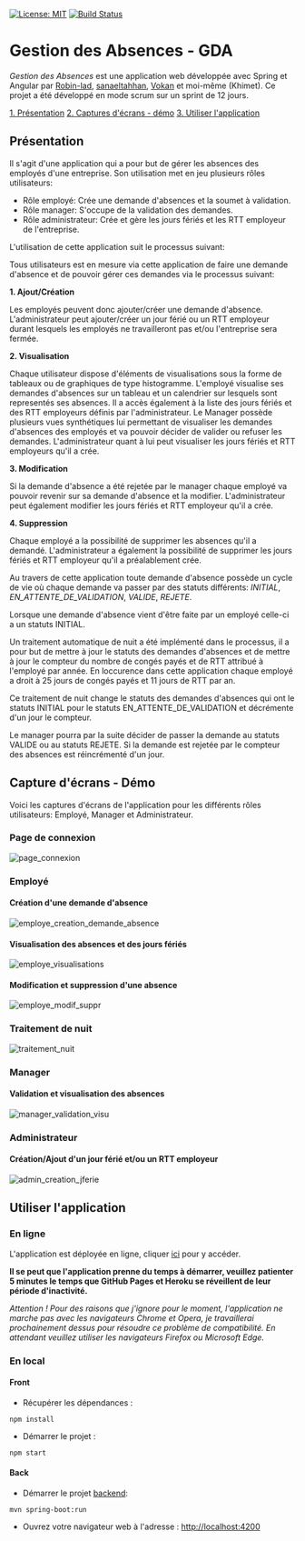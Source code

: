 

[![License: MIT](https://img.shields.io/badge/License-MIT-yellow.svg)](https://opensource.org/licenses/MIT) [![Build Status](https://travis-ci.com/Khimet/gestion-des-absences-front.svg?branch=master)](https://travis-ci.com/Khimet/gestion-des-absences-front)

# Gestion des Absences - GDA

*Gestion des Absences* est une application web développée avec Spring et Angular par [Robin-lad](https://github.com/Robin-lad), [sanaeltahhan](https://github.com/sanaeltahhan), [Vokan](https://github.com/Vokan) et moi-même (Khimet). Ce projet a été développé en mode scrum sur un sprint de 12 jours.

[1. Présentation](#présentation)
[2. Captures d'écrans - démo](#capture-d'écrans---démo)
[3. Utiliser l'application](#utiliser-l'application)

## Présentation

Il s'agit d'une application qui a pour but de gérer les absences des employés d'une entreprise. Son utilisation met en jeu plusieurs rôles utilisateurs:

- Rôle employé: Crée une demande d'absences et la soumet à validation.
- Rôle manager: S'occupe de la validation des demandes.
- Rôle administrateur: Crée et gère les jours fériés et les RTT employeur de l'entreprise.

L'utilisation de cette application suit le processus suivant:

Tous utilisateurs est en mesure via cette application de faire une demande d'absence et de pouvoir gérer ces demandes via le processus suivant:

**1. Ajout/Création**

Les employés peuvent donc ajouter/créer une demande d'absence. L'administrateur peut ajouter/créer un jour férié ou un RTT employeur durant lesquels les employés ne travailleront pas et/ou l'entreprise sera fermée.

**2. Visualisation**

Chaque utilisateur dispose d'éléments de visualisations sous la forme de tableaux ou de graphiques de type histogramme.
L'employé visualise ses demandes d'absences sur un tableau et un calendrier sur lesquels sont representés ses absences. Il a accès également à la liste des jours fériés et des RTT employeurs définis par l'administrateur.
Le Manager possède plusieurs vues synthétiques lui permettant de visualiser les demandes d'absences des employés et va pouvoir décider de valider ou refuser les demandes.
L'administrateur quant à lui peut visualiser les jours fériés et RTT employeurs qu'il a crée.

**3. Modification**

Si la demande d'absence a été rejetée par le manager chaque employé va pouvoir revenir sur sa demande d'absence et la modifier. 
L'administrateur peut également modifier les jours fériés et RTT employeur qu'il a crée.

**4. Suppression**

Chaque employé a la possibilité de supprimer les absences qu'il a demandé. L'administrateur a également la possibilité de supprimer les jours fériés et RTT employeur qu'il a préalablement crée.

Au travers de cette application toute demande d'absence possède un cycle de vie où chaque demande va passer par des statuts différents: *INITIAL*, *EN_ATTENTE_DE_VALIDATION*, *VALIDE*, *REJETE*.

 

Lorsque une demande d'absence vient d'être faite par un employé celle-ci a un statuts INITIAL.

Un traitement automatique de nuit a été implémenté dans le processus, il a pour but de mettre à jour le statuts des demandes d'absences et de mettre à jour le compteur du nombre de congés payés et de RTT attribué à l'employé par année. En loccurence dans cette application chaque employé a droit à 25 jours de congés payés et 11 jours de RTT par an. 

Ce traitement de nuit change le statuts des demandes d'absences qui ont le statuts INITIAL pour le statuts EN_ATTENTE_DE_VALIDATION et décrémente d'un jour le compteur. 

Le manager pourra par la suite décider de passer la demande au statuts VALIDE ou au statuts REJETE. Si la demande est rejetée par le compteur des absences est réincrémenté d'un jour.

## Capture d'écrans - Démo

Voici les captures d'écrans de l'application pour les différents rôles utilisateurs: Employé, Manager et Administrateur.

### Page de connexion

![page_connexion](demo/firefox_p8VHQYJK4q.png)

### Employé

#### Création d'une demande d'absence

![employe_creation_demande_absence](demo/employe_creation_demande_absence.gif)

#### Visualisation des absences et des jours fériés

![employe_visualisations](demo/employe_visualisations.gif)

#### Modification et suppression d'une absence

![employe_modif_suppr](demo/employe_modif_suppr.gif)

### Traitement de nuit

![traitement_nuit](demo/traitement_de_nuit.gif)

### Manager

#### Validation et visualisation des absences

![manager_validation_visu](demo/manager_validation_visualisation.gif)

### Administrateur

#### Création/Ajout d'un jour férié et/ou un RTT employeur

![admin_creation_jferie](demo/admin_ajout_ferie.gif)


## Utiliser l'application

### En ligne

L'application est déployée en ligne, cliquer [ici](https://khimet.github.io/gestion-des-absences-front) pour y accéder.

**Il se peut que l'application prenne du temps à démarrer, veuillez patienter 5 minutes le temps que GitHub Pages et Heroku se réveillent de leur période d'inactivité.**

*Attention ! Pour des raisons que j'ignore pour le moment, l'application ne marche pas avec les navigateurs Chrome et Opera, je travaillerai prochainement dessus pour résoudre ce problème de compatibilité. En attendant veuillez utiliser les navigateurs Firefox ou Microsoft Edge.*

### En local

#### Front

* Récupérer les dépendances :

```
npm install
```

* Démarrer le projet :

```
npm start
```

#### Back

* Démarrer le projet [backend](https://github.com/Khimet/gestion-des-absences-back):

```
mvn spring-boot:run
```

* Ouvrez votre navigateur web à l'adresse : [http://localhost:4200](http://localhost:4200)


